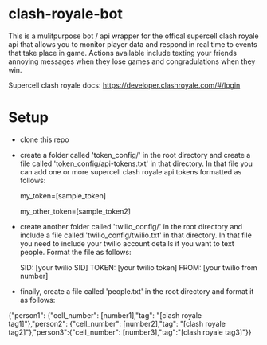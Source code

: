 # clash-royale-bot
This is a mulitpurpose bot / api wrapper for the offical supercell clash royale api that allows you to monitor player data and respond in real time to events that take place in game. Actions available include texting your friends annoying messages when they lose games and congradulations when they win.

Supercell clash royale docs:
https://developer.clashroyale.com/#/login

# Setup
- clone this repo
- create a folder called 'token_config/' in the root directory and create a file called 'token_config/api-tokens.txt' in that directory. In that file you can add one or more supercell clash royale api tokens formatted as follows:

  my_token=[sample_token]

  my_other_token=[sample_token2]

- create another folder called 'twilio_config/' in the root directory and include a file called 'twilio_config/twilio.txt' in that directory. In that file you need to include your twilio account details if you want to text people. Format the file as follows:

  SID: [your twilio SID]
  TOKEN: [your twilio token]
  FROM: [your twilio from number]
  
 - finally, create a file called 'people.txt' in the root directory and format it as follows:
 
  {"person1": {"cell_number": [number1],"tag": "[clash royale tag1]"},"person2": {"cell_number":  [number2],"tag": "[clash royale tag2]"},"person3":{"cell_number": [number3],"tag":"[clash royale tag3]"}}
